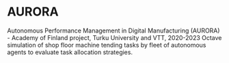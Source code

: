 # AURORA
Autonomous Performance Management in Digital Manufacturing (AURORA) - Academy of Finland project, Turku University and VTT, 2020-2023
Octave simulation of shop floor machine tending tasks by fleet of autonomous agents to evaluate task allocation strategies.

